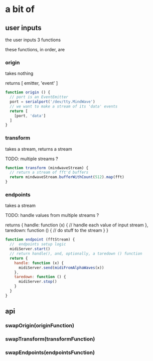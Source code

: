 # a bit of

## user inputs

the user inputs 3 functions

these functions, in order, are

### origin

takes nothing

returns [ emitter, 'event' ]

```javascript
function origin () {
  // port is an EventEmitter
  port = serialport('/dev/tty.MindWave')
  // we want to make a stream of its 'data' events
  return [
    [port, 'data']
  ]
}
```

### transform

takes a stream, returns a stream

TODO: multiple streams ?

```javascript
function transform (mindwaveStream) {
  // return a stream of fft'd buffers 
  return mindwaveStream.bufferWithCount(512).map(fft)
}
```

### endpoints 

takes a stream 

TODO: handle values from multiple streams ?

returns {
  handle: function (x) { // handle each value of input stream },
  taredown: function () { // do stuff to the stream }
}

```javascript
function endpoint (fftStream) {
  //  endpoints setup logic
  midiServer.start()
  // return handle(), and, optionally, a taredown () function
  return {
    handle: function (x) { 
      midiServer.send(midiFromAlphaWaves(x))
    },
    taredown: function () {
      midiServer.stop()
    }
  } 
}
```


## api

### swapOrigin(originFunction)

### swapTransform(transformFunction)

### swapEndpoints(endpointsFunction)


